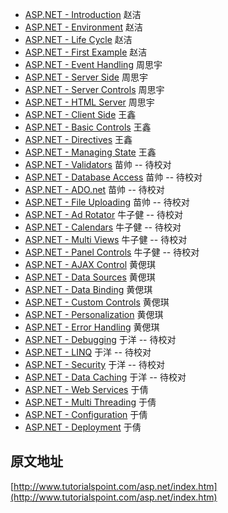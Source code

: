 - [ASP.NET - Introduction](introduction.md)  赵洁
- [ASP.NET - Environment](environment_setup.md)  赵洁
- [ASP.NET - Life Cycle](life_cycle.md)  赵洁
- [ASP.NET - First Example](first_example.md)  赵洁
- [ASP.NET - Event Handling](event_handling.md)  周思宇
- [ASP.NET - Server Side](server_side.md)  周思宇
- [ASP.NET - Server Controls](server_controls.md)  周思宇
- [ASP.NET - HTML Server](html_server.md)  周思宇
- [ASP.NET - Client Side](client_side.md)  王鑫
- [ASP.NET - Basic Controls](basic_controls.md)  王鑫
- [ASP.NET - Directives](directives.md)  王鑫
- [ASP.NET - Managing State](managing_state.md)  王鑫
- [ASP.NET - Validators](validators.md) 苗帅 -- 待校对
- [ASP.NET - Database Access](database_access.md) 苗帅 -- 待校对
- [ASP.NET - ADO.net](ado_net.md) 苗帅 -- 待校对
- [ASP.NET - File Uploading](file_uploading.md) 苗帅 -- 待校对
- [ASP.NET - Ad Rotator](ad_rotator.md) 牛子健 -- 待校对
- [ASP.NET - Calendars](calenders.md) 牛子健 -- 待校对
- [ASP.NET - Multi Views](multi_views.md) 牛子健 -- 待校对
- [ASP.NET - Panel Controls](panel_controls.md) 牛子健 -- 待校对
- [ASP.NET - AJAX Control](control.md) 黄偲琪
- [ASP.NET - Data Sources](data_sources.md) 黄偲琪
- [ASP.NET - Data Binding](data_binding.md) 黄偲琪
- [ASP.NET - Custom Controls](custom_controls.md) 黄偲琪
- [ASP.NET - Personalization](personalization.md) 黄偲琪
- [ASP.NET - Error Handling](error_handling.md) 黄偲琪
- [ASP.NET - Debugging](debugging.md) 于洋 -- 待校对
- [ASP.NET - LINQ](linq.md) 于洋 -- 待校对
- [ASP.NET - Security](security.md) 于洋 -- 待校对
- [ASP.NET - Data Caching](data_caching.md) 于洋 -- 待校对
- [ASP.NET - Web Services](web_services.md) 于倩
- [ASP.NET - Multi Threading](multi_threading.md) 于倩
- [ASP.NET - Configuration](configuration.md) 于倩
- [ASP.NET - Deployment](deployment.md)  于倩
 
## 原文地址

[http://www.tutorialspoint.com/asp.net/index.htm](http://www.tutorialspoint.com/asp.net/index.htm)
